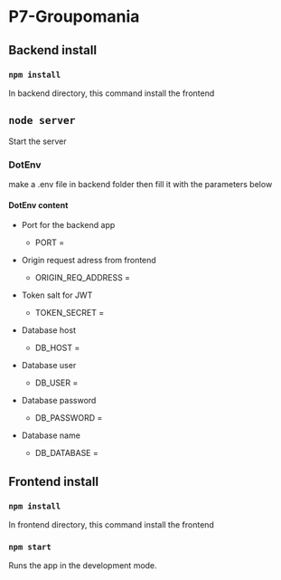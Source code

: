 # P7-Groupomania

## Backend install

### `npm install`
In backend directory, this command install the frontend


## `node server`
Start the server

### DotEnv
make a .env file in backend folder then fill it with the parameters below


#### DotEnv content

- Port for the backend app
    - PORT = 

- Origin request adress from frontend
    - ORIGIN_REQ_ADDRESS = 

- Token salt for JWT
    - TOKEN_SECRET = 

- Database host
    - DB_HOST = 

- Database user
    - DB_USER =

- Database password
    - DB_PASSWORD = 

- Database name
    - DB_DATABASE =



## Frontend install

### `npm install`
In frontend directory, this command install the frontend

### `npm start`

Runs the app in the development mode.
